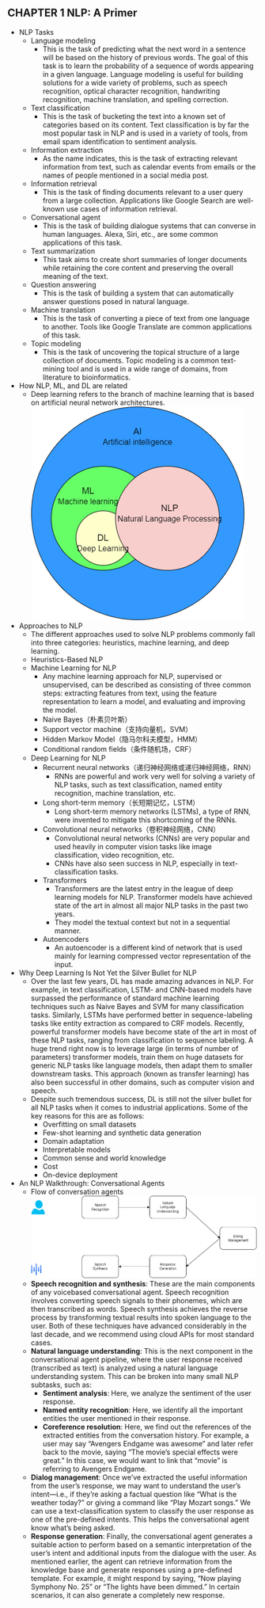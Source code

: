## CHAPTER 1 NLP: A Primer
- NLP Tasks
	- Language modeling
		- This is the task of predicting what the next word in a sentence will be based on the history of previous words. The goal of this task is to learn the probability of a sequence of words appearing in a given language. Language modeling is useful for building solutions for a wide variety of problems, such as speech recognition, optical character recognition, handwriting recognition, machine translation, and spelling correction.
	- Text classification
		- This is the task of bucketing the text into a known set of categories based on its content. Text classification is by far the most popular task in NLP and is used in a variety of tools, from email spam identification to sentiment analysis.
	- Information extraction
		- As the name indicates, this is the task of extracting relevant information from text, such as calendar events from emails or the names of people mentioned in a social media post.
	- Information retrieval
		- This is the task of finding documents relevant to a user query from a large collection. Applications like Google Search are well-known use cases of information retrieval.
	- Conversational agent
		- This is the task of building dialogue systems that can converse in human languages. Alexa, Siri, etc., are some common applications of this task.
	- Text summarization
		- This task aims to create short summaries of longer documents while retaining the core content and preserving the overall meaning of the text.
	- Question answering
		- This is the task of building a system that can automatically answer questions posed in natural language.
	- Machine translation
		- This is the task of converting a piece of text from one language to another. Tools like Google Translate are common applications of this task.
	- Topic modeling
		- This is the task of uncovering the topical structure of a large collection of documents. Topic modeling is a common text-mining tool and is used in a wide range of domains, from literature to bioinformatics.
- How NLP, ML, and DL are related
	- Deep learning refers to the branch of machine learning that is based on artificial neural network architectures.
	![AI.png](images/AI.png)
- Approaches to NLP
	- The different approaches used to solve NLP problems commonly fall into three categories: heuristics, machine learning, and deep learning.
	- Heuristics-Based NLP
	- Machine Learning for NLP
		- Any machine learning approach for NLP, supervised or unsupervised, can be described as consisting of three common steps: extracting features from text, using the feature representation to learn a model, and evaluating and improving the model.
		- Naive Bayes（朴素贝叶斯）
		- Support vector machine（支持向量机，SVM）
		- Hidden Markov Model（隐马尔科夫模型，HMM）
		- Conditional random fields（条件随机场，CRF）
	- Deep Learning for NLP
		- Recurrent neural networks（递归神经网络或递归神经网络，RNN）
			- RNNs are powerful and work very well for solving a variety of NLP tasks, such as text classification, named entity recognition, machine translation, etc.
		- Long short-term memory（长短期记忆，LSTM）
			- Long short-term memory networks (LSTMs), a type of RNN, were invented to mitigate this shortcoming of the RNNs.
		- Convolutional neural networks（卷积神经网络，CNN）
			- Convolutional neural networks (CNNs) are very popular and used heavily in computer vision tasks like image classification, video recognition, etc.
			- CNNs have also seen success in NLP, especially in text-classification tasks.
		- Transformers
			- Transformers are the latest entry in the league of deep learning models for NLP. Transformer models have achieved state of the art in almost all major NLP tasks in the past two years.
			- They model the textual context but not in a sequential manner.
		- Autoencoders
			- An autoencoder is a different kind of network that is used mainly for learning compressed vector representation of the input.
- Why Deep Learning Is Not Yet the Silver Bullet for NLP
	- Over the last few years, DL has made amazing advances in NLP. For example, in text classification, LSTM- and CNN-based models have surpassed the performance of standard machine learning techniques such as Naive Bayes and SVM for many classification tasks. Similarly, LSTMs have performed better in sequence-labeling tasks like entity extraction as compared to CRF models. Recently, powerful transformer models have become state of the art in most of these NLP tasks, ranging from classification to sequence labeling. A huge trend right now is to leverage large (in terms of number of parameters) transformer models, train them on huge datasets for generic NLP tasks like language models, then adapt them to smaller downstream tasks. This approach (known as transfer learning) has also been successful in other domains, such as computer vision and speech.
	- Despite such tremendous success, DL is still not the silver bullet for all NLP tasks when it comes to industrial applications. Some of the key reasons for this are as follows:
		- Overfitting on small datasets
		- Few-shot learning and synthetic data generation
		- Domain adaptation
		- Interpretable models
		- Common sense and world knowledge
		- Cost
		- On-device deployment
- An NLP Walkthrough: Conversational Agents
	- Flow of conversation agents
	![ConversationAgents.png](images/ConversationAgents.png)
	- **Speech recognition and synthesis**: These are the main components of any voicebased conversational agent. Speech recognition involves converting speech signals to their phonemes, which are then transcribed as words. Speech synthesis achieves the reverse process by transforming textual results into spoken language to the user. Both of these techniques have advanced considerably in the last decade, and we recommend using cloud APIs for most standard cases.
	- **Natural language understanding**: This is the next component in the conversational agent pipeline, where the user response received (transcribed as text) is analyzed using a natural language understanding system. This can be broken into many small NLP subtasks, such as:
		- **Sentiment analysis**: Here, we analyze the sentiment of the user response. 
		- **Named entity recognition**: Here, we identify all the important entities the user mentioned in their response. 
		- **Coreference resolution**: Here, we find out the references of the extracted entities from the conversation history. For example, a user may say “Avengers Endgame was awesome” and later refer back to the movie, saying “The movie’s special effects were great.” In this case, we would want to link that “movie” is referring to Avengers Endgame. 
	- **Dialog management**: Once we’ve extracted the useful information from the user’s response, we may want to understand the user’s intent—i.e., if they’re asking a factual question like “What is the weather today?” or giving a command like “Play Mozart songs.” We can use a text-classification system to classify the user response as one of the pre-defined intents. This helps the conversational agent know what’s being asked.
	- **Response generation**: Finally, the conversational agent generates a suitable action to perform based on a semantic interpretation of the user’s intent and additional inputs from the dialogue with the user. As mentioned earlier, the agent can retrieve information from the knowledge base and generate responses using a pre-defined template. For example, it might respond by saying, “Now playing Symphony No. 25” or “The lights have been dimmed.” In certain scenarios, it can also generate a completely new response.